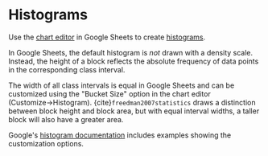 # Histograms

Use the [chart editor](https://support.google.com/docs/answer/63824?hl=en) in Google Sheets to create [histograms](https://support.google.com/docs/answer/9146867). 

In Google Sheets, the default histogram is *not* drawn with a density scale. Instead, the height of a block reflects the absolute frequency of data points in the corresponding class interval. 

The width of all class intervals is equal in Google Sheets and can be customized using the "Bucket Size" option in the chart editor (Customize$\rightarrow$Histogram). {cite}`freedman2007statistics` draws a distinction between block height and block area, but with equal interval widths, a taller block will also have a greater area. 

Google's [histogram documentation](https://support.google.com/docs/answer/9146867) includes examples showing the customization options. 